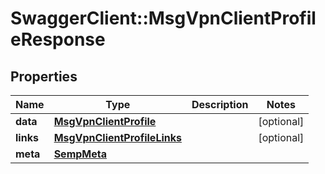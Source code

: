 # SwaggerClient::MsgVpnClientProfileResponse

## Properties
Name | Type | Description | Notes
------------ | ------------- | ------------- | -------------
**data** | [**MsgVpnClientProfile**](MsgVpnClientProfile.md) |  | [optional] 
**links** | [**MsgVpnClientProfileLinks**](MsgVpnClientProfileLinks.md) |  | [optional] 
**meta** | [**SempMeta**](SempMeta.md) |  | 


